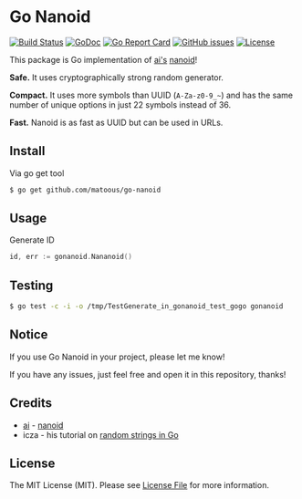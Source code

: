 # Go Nanoid

[![Build Status](https://travis-ci.org/matoous/go-nanoid.svg?branch=master)](https://travis-ci.org/matoous/go-nanoid) [![GoDoc](https://godoc.org/github.com/matoous/go-nanoid?status.svg)](https://godoc.org/github.com/matoous/go-nanoid) [![Go Report Card](https://goreportcard.com/badge/github.com/matoous/go-nanoid)](https://goreportcard.com/report/github.com/matoous/go-nanoid) [![GitHub issues](https://img.shields.io/github/issues/matoous/go-nanoid.svg)](https://github.com/matoous/go-nanoid/issues) [![License](https://img.shields.io/badge/license-MIT%20License-blue.svg)](https://github.com/matoous/go-nanoid/LICENSE)


This package is Go implementation of [ai's](https://github.com/ai) [nanoid](https://github.com/ai/nanoid)!

**Safe.** It uses cryptographically strong random generator.

**Compact.** It uses more symbols than UUID (`A-Za-z0-9_~`)
and has the same number of unique options in just 22 symbols instead of 36.

**Fast.** Nanoid is as fast as UUID but can be used in URLs.

## Install

Via go get tool

``` bash
$ go get github.com/matoous/go-nanoid
```

## Usage

Generate ID

``` go
id, err := gonanoid.Nananoid()
```

## Testing

``` bash
$ go test -c -i -o /tmp/TestGenerate_in_gonanoid_test_gogo gonanoid
```

## Notice

If you use Go Nanoid in your project, please let me know!

If you have any issues, just feel free and open it in this repository, thanks!

## Credits

- [ai](https://github.com/ai) - [nanoid](https://github.com/ai/nanoid)
- icza - his tutorial on [random strings in Go](https://stackoverflow.com/questions/22892120/how-to-generate-a-random-string-of-a-fixed-length-in-golang)

## License

The MIT License (MIT). Please see [License File](LICENSE.md) for more information.
